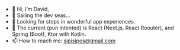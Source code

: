 - 👋 Hi, I’m David,
- 🚢 Sailing the dev seas...
- 👀 Looking for stops in wonderful app experiences.
- 🌊 The current (pun intented) is React (Next.js, React Roouter), and Spring (Boot), Ktor with Kotlin.
- 📫 How to reach me: sipisipos@gmail.com

<!---
sipos-david/sipos-david is a ✨ special ✨ repository because its `README.md` (this file) appears on your GitHub profile.
You can click the Preview link to take a look at your changes.
--->
